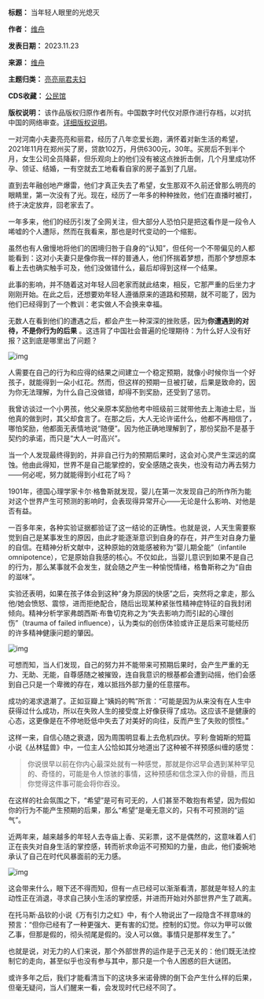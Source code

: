 

**标题：** 当年轻人眼里的光熄灭  

**作者：** [维舟](https://chinadigitaltimes.net/space/维舟)  

**发表日期：** 2023.11.23  

**来源：** [维舟](https://web.archive.org/web/https://mp.weixin.qq.com/s/rQFNbmOO9eOeuFE3cyN32Q)  

**主题归类：** [亮亮丽君夫妇](https://chinadigitaltimes.net/space/亮亮丽君夫妇)  

**CDS收藏：** [公民馆](https://chinadigitaltimes.net/space/%E5%85%AC%E6%B0%91%E9%A6%86)  

**版权说明：** 该作品版权归原作者所有。中国数字时代仅对原作进行存档，以对抗中国的网络审查。[详细版权说明](https://chinadigitaltimes.net/chinese/copyright)。


一对河南小夫妻亮亮和丽君，经历了八年恋爱长跑，满怀着对新生活的希望，2021年11月在郑州买了房，贷款102万，月供6300元，30年。买房后不到半个月，女生公司全员降薪，但乐观向上的他们没有被这点挫折击倒，几个月里成功怀孕、领证、结婚，一有空就去工地看看自家的房子盖到了几层。


直到去年融创地产爆雷，他们才真正失去了希望，女生那双不久前还曾那么明亮的眼睛里，第一次没有了光。现在，经历了一年多的种种挫败，他们在直播时被打，终于决定放弃，回老家去了。


一年多来，他们的经历引发了全网关注，但大部分人恐怕只是把这看作是一段令人唏嘘的个人遭际，然而在我看来，那也是时代变动的一个缩影。 


虽然也有人傲慢地将他们的困境归咎于自身的“认知”，但任何一个不带偏见的人都能看到：这对小夫妻只是像你我一样的普通人，他们怀揣着梦想，而那个梦想原本看上去也确实触手可及，他们没做错什么，最后却得到这样一个结果。 


此事的影响，并不随着这对年轻人回老家而就此结束，相反，它那严重的后坐力才刚刚开始。在此之后，还想要劝年轻人遵循原来的道路和预期，就不可能了，因为他们已经得到了一个教训：老实做人不会换来幸福。


无数人在看到他们的遭遇之后，都会产生一种深深的挫败感，因为**你遭遇到的对待，不是你行为的后果** 。这违背了中国社会普遍的伦理期待：为什么好人没有好报？这到底是哪里出了问题？


![img](https://chinadigitaltimes.net/chinese/files/2023/11/post-702550-655f9ed5783c2.)


人需要在自己的行为和应得的结果之间建立一个稳定预期，就像小时候你当一个好孩子，就能得到一朵小红花。然而，但这样的预期一旦被打破，后果是致命的，因为你无法理解，为什么自己没做错，却得不到奖励，还受到了惩罚。 


我曾访谈过一个小男孩，他父亲原本奖励他考中班级前三就带他去上海迪士尼，当他真的做到时，其父却食言了。在那之后，大人无论许诺什么，他都不再相信了，哪怕奖励，他都面无表情地说“随便”。因为他正确地理解到了，那份奖励不是基于契约的承诺，而只是“大人一时高兴”。 


当一个人发现最终得到的，并非自己行为的预期后果时，这会对心灵产生深远的腐蚀。他由此得知，世界不是自己能掌控的，安全感随之丧失，也没有动力再去努力——何必呢，努力就能得到小红花了吗？ 


1901年，德国心理学家卡尔·格鲁斯就发现，婴儿在第一次发现自己的所作所为能对这个世界产生可预测的影响时，会表现得异常开心——无论是什么影响、对他是否有益。


一百多年来，各种实验证据都验证了这一结论的正确性。也就是说，人天生需要察觉到自己是某事发生的原因，由此才能逐渐意识到自身的存在，并产生对自身力量的自信。在精神分析文献中，这种原始的效能感被称为“婴儿期全能”（infantile omnipotence），它是原始自我感的核心。不仅如此，当婴儿意识到如果不是自己的行为，那么某事就不会发生，就会随之产生一种愉悦情绪，格鲁斯称之为“自由的滋味”。


实验还表明，如果在孩子体会到这种“身为原因的快感”之后，突然将之拿走，那么他/她会愤怒、震惊，进而拒绝配合，随后出现某种紧张性精神症特征的自我封闭倾向。精神分析学家弗朗西斯·布鲁切克称之为“失去影响力而引起的心理创伤”（trauma of failed influence），认为类似的创伤体验或许正是后来可能经历的许多精神健康问题的肇因。


![img](https://chinadigitaltimes.net/chinese/files/2023/11/post-702550-655f9ed59d52b.png)


可想而知，当人们发现，自己的努力并不能带来可预期后果时，会产生严重的无力、无助、无能，自尊感随之被摧毁，连自我意识的根基都会遭到动摇，他们会感到自己只是一个卑微的存在，难以抵挡外部力量的任意摆布。


成功的渴求退潮了。正如豆瓣上“姨妈的鸭”所言：“可能是因为从来没有在人生中获得过什么成功，所以在失败人生的接受度上好像获得了成功。这应该不是健康的心态，这更像是在不停地贬低中失去了对美好的向往，反而产生了失败的惯性。”


这样一来，自信心随之衰退，因为周围明显看上去危机四伏。亨利·詹姆斯的短篇小说《丛林猛兽》中，一位主人公恰如其分地道出了这种被不祥预感纠缠的感觉：



> 
> 你说很早以前在你内心最深处就有一种感觉，那就是你迟早会遇到某种罕见的、奇怪的，可能是令人惊骇的事情，这种预感和信念深入你的骨髓，而且你觉得这件事可能会将你吞没。
> 
> 
> 


在这样的社会氛围之下，“希望”是可有可无的，人们甚至不敢抱有希望，因为假如你的行为不能产生预期的后果，那么“希望”是毫无意义的，只有不可预测的“运气”。 


近两年来，越来越多的年轻人去寺庙上香、买彩票，这不是偶然的，这意味着人们正在丧失对自身生活的掌控感，转而祈求命运不可预知的力量，由此，他们委婉地承认了自己在时代风暴面前的无力感。 


![img](https://chinadigitaltimes.net/chinese/files/2023/11/post-702550-655f9ed5ba8fd.)


这会带来什么，眼下还不得而知，但有一点已经可以渐渐看清，那就是年轻人的主动性正在消退，寻求自己狭小生活的掌控感，并进而开始对外部世界产生了疏离。 


在托马斯·品钦的小说《万有引力之虹》中，有个人物说出了一段隐含不祥意味的预言：“但你已经有了一种更强大、更有害的幻觉。控制的幻觉。你以为甲可以做乙事，但那是假的，彻头彻尾是假的。没人可以做。事情只是那样发生了。”


也就是说，对无力的人们来说，那个外部世界的运作是于己无关的：他们既无法控制它的走向，甚至似乎也没有参与其中，那只是一个令人困惑的巨大谜团。 


或许多年之后，我们才能看清当下的这块多米诺骨牌的倒下会产生什么样的后果，但毫无疑问，当人们醒来一看，会发现时代已经不同了。

